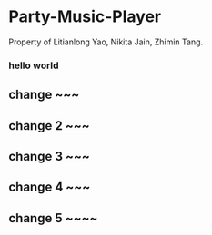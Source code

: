 # Party-Music-Player
Property of Litianlong Yao, Nikita Jain, Zhimin Tang.

### hello world

## change ~~~

## change 2 ~~~

## change 3 ~~~

## change 4 ~~~

## change 5 ~~~~